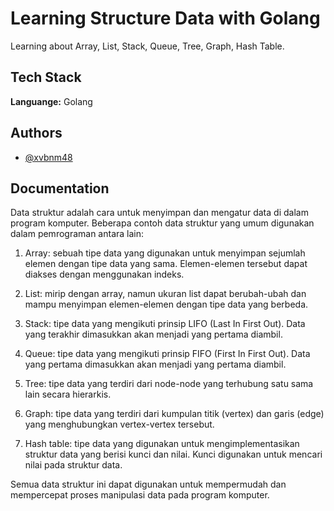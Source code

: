
# Learning Structure Data with Golang

Learning about Array, List, Stack, Queue, Tree, Graph, Hash Table.

## Tech Stack


**Languange:** Golang


## Authors

- [@xvbnm48](https://www.github.com/xvbnm48)


## Documentation

Data struktur adalah cara untuk menyimpan dan mengatur data di dalam program komputer. Beberapa contoh data struktur yang umum digunakan dalam pemrograman antara lain:

1. Array: sebuah tipe data yang digunakan untuk menyimpan sejumlah elemen dengan tipe data yang sama. Elemen-elemen tersebut dapat diakses dengan menggunakan indeks.

2. List: mirip dengan array, namun ukuran list dapat berubah-ubah dan mampu menyimpan elemen-elemen dengan tipe data yang berbeda.

3. Stack: tipe data yang mengikuti prinsip LIFO (Last In First Out). Data yang terakhir dimasukkan akan menjadi yang pertama diambil.

4. Queue: tipe data yang mengikuti prinsip FIFO (First In First Out). Data yang pertama dimasukkan akan menjadi yang pertama diambil.

5. Tree: tipe data yang terdiri dari node-node yang terhubung satu sama lain secara hierarkis.

6. Graph: tipe data yang terdiri dari kumpulan titik (vertex) dan garis (edge) yang menghubungkan vertex-vertex tersebut.

7. Hash table: tipe data yang digunakan untuk mengimplementasikan struktur data yang berisi kunci dan nilai. Kunci digunakan untuk mencari nilai pada struktur data.

Semua data struktur ini dapat digunakan untuk mempermudah dan mempercepat proses manipulasi data pada program komputer.
